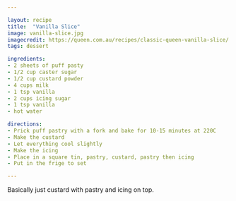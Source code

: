 ```yaml
---

layout: recipe
title:  "Vanilla Slice"
image: vanilla-slice.jpg
imagecredit: https://queen.com.au/recipes/classic-queen-vanilla-slice/
tags: dessert

ingredients:
- 2 sheets of puff pasty
- 1/2 cup caster sugar
- 1/2 cup custard powder
- 4 cups milk
- 1 tsp vanilla
- 2 cups icing sugar
- 1 tsp vanilla
- hot water

directions:
- Prick puff pastry with a fork and bake for 10-15 minutes at 220C
- Make the custard
- Let everything cool slightly
- Make the icing
- Place in a square tin, pastry, custard, pastry then icing
- Put in the frige to set

---
```


Basically just custard with pastry and icing on top.